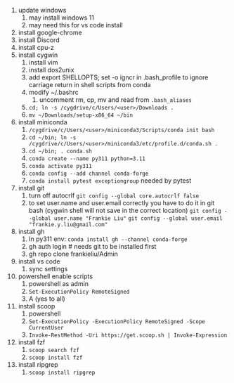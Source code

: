 
1. update windows
   1. may install windows 11
   1. may need this for vs code install
1. install google-chrome
1. install Discord
1. install cpu-z
1. install cygwin
   1. install vim
   1. install dos2unix
   1. add export SHELLOPTS; set -o igncr in .bash_profile
      to ignore carriage return in shell scripts from conda
   1. modify ~/.bashrc
      1. uncomment rm, cp, mv and read from `.bash_aliases`
   1. `cd; ln -s /cygdrive/c/Users/<user>/Downloads .`
   1. `mv ~/Downloads/setup-x86_64 ~/bin`
1. install miniconda
   1. `/cygdrive/c/Users/<user>/miniconda3/Scripts/conda init bash`
   1. `cd ~/bin; ln -s /cygdrive/c/Users/<user>/miniconda3/etc/profile.d/conda.sh .`
   1. `cd ~/bin; . conda.sh`
   1. `conda create --name py311 python=3.11`
   1. `conda activate py311`
   1. `conda config --add channel conda-forge`
   1. `conda install pytest exceptiongroup`
      needed by pytest 
1. install git
   1. turn off autocrlf
      `git config --global core.autocrlf false`
   1. to set user.name and user.email correctly you have to do it
      in git bash (cygwin shell will not save in the correct location)
      `git config --global user.name "Frankie Liu"`
      `git config --global user.email "frankie.y.liu@gmail.com"`
1. install gh
   1. In py311 env:
      `conda install gh --channel conda-forge` 
   1. gh auth login # needs git to be installed first
   1. gh repo clone frankieliu/Admin
1. install vs code
   1. sync settings
1. powershell enable scripts
   1. powershell as admin
   1. `Set-ExecutionPolicy RemoteSigned`
   1. A (yes to all)
1. install scoop
   1. powershell
   1. `Set-ExecutionPolicy -ExecutionPolicy RemoteSigned -Scope CurrentUser`
   1. `Invoke-RestMethod -Uri https://get.scoop.sh | Invoke-Expression`
1. install fzf
   1. `scoop search fzf`
   1. `scoop install fzf`
1. install ripgrep
   1. `scoop install ripgrep`